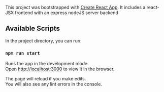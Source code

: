 This project was bootstrapped with [Create React App](https://github.com/facebook/create-react-app).
It includes a react-JSX frontend with an express nodeJS server backend

## Available Scripts

In the project directory, you can run:

### `npm run start`

Runs the app in the development mode.<br />
Open [http://localhost:3000](http://localhost:3000) to view it in the browser.

The page will reload if you make edits.<br />
You will also see any lint errors in the console.
